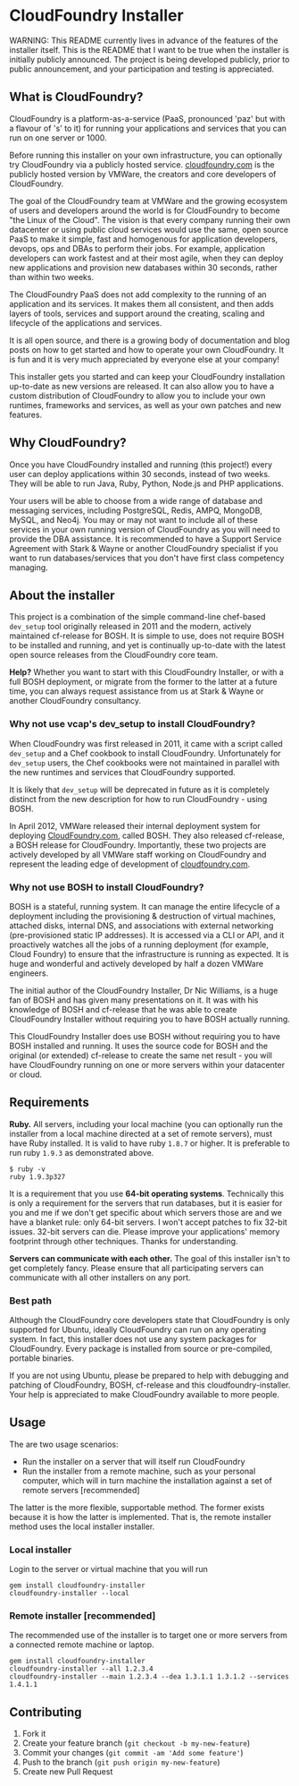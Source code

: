 # CloudFoundry Installer

WARNING: This README currently lives in advance of the features of the installer itself. This is the README that I want to be true when the installer is initially publicly announced. The project is being developed publicly, prior to public announcement, and your participation and testing is appreciated.

## What is CloudFoundry?

CloudFoundry is a platform-as-a-service (PaaS, pronounced 'paz' but with a flavour of 's' to it) for running your applications and services that you can run on one server or 1000. 

Before running this installer on your own infrastructure, you can optionally try CloudFoundry via a publicly hosted service.  [cloudfoundry.com](http://cloudfoundry.com) is the publicly hosted version by VMWare, the creators and core developers of CloudFoundry.

The goal of the CloudFoundry team at VMWare and the growing ecosystem of users and developers around the world is for CloudFoundry to become "the Linux of the Cloud". The vision is that every company running their own datacenter or using public cloud services would use the same, open source PaaS to make it simple, fast and homogenous for application developers, devops, ops and DBAs to perform their jobs. For example, application developers can work fastest and at their most agile, when they can deploy new applications and provision new databases within 30 seconds, rather than within two weeks.

The CloudFoundry PaaS does not add complexity to the running of an application and its services. It makes them all consistent, and then adds layers of tools, services and support around the creating, scaling and lifecycle of the applications and services.

It is all open source, and there is a growing body of documentation and blog posts on how to get started and how to operate your own CloudFoundry. It is fun and it is very much appreciated by everyone else at your company!

This installer gets you started and can keep your CloudFoundry installation up-to-date as new versions are released. It can also allow you to have a custom distribution of CloudFoundry to allow you to include your own runtimes, frameworks and services, as well as your own patches and new features.

## Why CloudFoundry?

Once you have CloudFoundry installed and running (this project!) every user can deploy applications within 30 seconds, instead of two weeks. They will be able to run Java, Ruby, Python, Node.js and PHP applications.

Your users will be able to choose from a wide range of database and messaging services, including PostgreSQL, Redis, AMPQ, MongoDB, MySQL, and Neo4j. You may or may not want to include all of these services in your own running version of CloudFoundry as you will need to provide the DBA assistance. It is recommended to have a Support Service Agreement with Stark & Wayne or another CloudFoundry specialist if you want to run databases/services that you don't have first class competency managing.

## About the installer

This project is a combination of the simple command-line chef-based `dev_setup` tool originally released in 2011 and the modern, actively maintained cf-release for BOSH. It is simple to use, does not require BOSH to be installed and running, and yet is continually up-to-date with the latest open source releases from the CloudFoundry core team.

**Help?** Whether you want to start with this CloudFoundry Installer, or with a full BOSH deployment, or migrate from the former to the latter at a future time, you can always request assistance from us at Stark & Wayne or another CloudFoundry consultancy.

### Why not use vcap's dev_setup to install CloudFoundry?

When CloudFoundry was first released in 2011, it came with a script called `dev_setup` and a Chef cookbook to install CloudFoundry. Unfortunately for `dev_setup` users, the Chef cookbooks were not maintained in parallel with the new runtimes and services that CloudFoundry supported.

It is likely that `dev_setup` will be deprecated in future as it is completely distinct from the new description for how to run CloudFoundry - using BOSH.

In April 2012, VMWare released their internal deployment system for deploying [CloudFoundry.com](http://cloudfoundry.com), called BOSH. They also released cf-release, a BOSH release for CloudFoundry. Importantly, these two projects are actively developed by all VMWare staff working on CloudFoundry and represent the leading edge of development of [cloudfoundry.com](http://cloudfoundry.com).

### Why not use BOSH to install CloudFoundry?

BOSH is a stateful, running system. It can manage the entire lifecycle of a deployment including the provisioning & destruction of virtual machines, attached disks, internal DNS, and associations with external networking (pre-provisioned static IP addresses). It is accessed via a CLI or API, and it proactively watches all the jobs of a running deployment (for example, Cloud Foundry) to ensure that the infrastructure is running as expected. It is huge and wonderful and actively developed by half a dozen VMWare engineers.

The initial author of the CloudFoundry Installer, Dr Nic Williams, is a huge fan of BOSH and has given many presentations on it. It was with his knowledge of BOSH and cf-release that he was able to create CloudFoundry Installer without requiring you to have BOSH actually running.

This CloudFoundry Installer does use BOSH without requiring you to have BOSH installed and running. It uses the source code for BOSH and the original (or extended) cf-release to create the same net result - you will have CloudFoundry running on one or more servers within your datacenter or cloud.

## Requirements

**Ruby.** All servers, including your local machine (you can optionally run the installer from a local machine directed at a set of remote servers), must have Ruby installed. It is valid to have ruby `1.8.7` or higher. It is preferable to run ruby `1.9.3` as demonstrated above.

```
$ ruby -v
ruby 1.9.3p327
```

It is a requirement that you use **64-bit operating systems**. Technically this is only a requirement for the servers that run databases, but it is easier for you and me if we don't get specific about which servers those are and we have a blanket rule: only 64-bit servers. I won't accept patches to fix 32-bit issues. 32-bit servers can die. Please improve your applications' memory footprint through other techniques. Thanks for understanding.

**Servers can communicate with each other.** The goal of this installer isn't to get completely fancy. Please ensure that all participating servers can communicate with all other installers on any port.

### Best path

Although the CloudFoundry core developers state that CloudFoundry is only supported for Ubuntu, ideally CloudFoundry can run on any operating system. In fact, this installer does not use any system packages for CloudFoundry. Every package is installed from source or pre-compiled, portable binaries. 

If you are not using Ubuntu, please be prepared to help with debugging and patching of CloudFoundry, BOSH, cf-release and this cloudfoundry-installer. Your help is appreciated to make CloudFoundry available to more people.

## Usage

The are two usage scenarios:

* Run the installer on a server that will itself run CloudFoundry
* Run the installer from a remote machine, such as your personal computer, which will in turn machine the installation against a set of remote servers [recommended]

The latter is the more flexible, supportable method. The former exists because it is how the latter is implemented. That is, the remote installer method uses the local installer installer.

### Local installer

Login to the server or virtual machine that you will run

```
gem install cloudfoundry-installer
cloudfoundry-installer --local
```

### Remote installer [recommended]

The recommended use of the installer is to target one or more servers from a connected remote machine or laptop.

```
gem install cloudfoundry-installer
cloudfoundry-installer --all 1.2.3.4
cloudfoundry-installer --main 1.2.3.4 --dea 1.3.1.1 1.3.1.2 --services 1.4.1.1
```


## Contributing

1. Fork it
2. Create your feature branch (`git checkout -b my-new-feature`)
3. Commit your changes (`git commit -am 'Add some feature'`)
4. Push to the branch (`git push origin my-new-feature`)
5. Create new Pull Request

